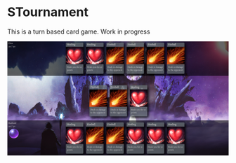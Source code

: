 # STournament

This is a turn based card game. Work in progress

![image](docs/img/Screenshot1.png)
